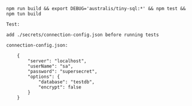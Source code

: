 
    npm run build && export DEBUG='australis/tiny-sql:*' && npm test && npm tun build

    Test: 

    add ./secrets/connection-config.json before running tests

    connection-config.json: 

        { 
            "server": "localhost",
            "userName": "sa",
            "password": "supersecret",
            "options": {
                "database": "testdb",
                "encrypt": false
            }
        }